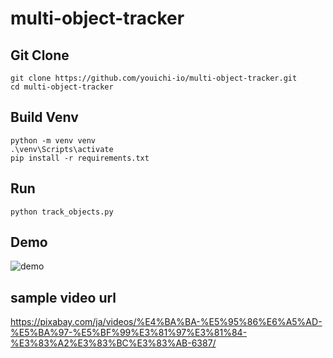# multi-object-tracker

## Git Clone
```
git clone https://github.com/youichi-io/multi-object-tracker.git
cd multi-object-tracker
```

## Build Venv
```
python -m venv venv
.\venv\Scripts\activate
pip install -r requirements.txt
```

## Run
```
python track_objects.py
```

## Demo
![demo](sample/Animation.gif)

## sample video url
https://pixabay.com/ja/videos/%E4%BA%BA-%E5%95%86%E6%A5%AD-%E5%BA%97-%E5%BF%99%E3%81%97%E3%81%84-%E3%83%A2%E3%83%BC%E3%83%AB-6387/
